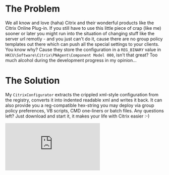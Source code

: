 The Problem
===========
We all know and love (haha) Citrix and their wonderful products like the Citrix Online Plug-in. If you still have to use this little piece of crap (like me) sooner or later you might run into the situation of changing stuff like the server url remotly - and you just can't do it, cause there are no group policy templates out there which can push all the special settings to your clients. You know why? Cause they store the configuration in a `REG_BINARY` value in `HKCU\Software\Citrix\PNAgent\Component Model 000`, isn't that great? Too much alcohol during the development progress in my opinion...

The Solution
============
My `CitrixConfigurator` extracts the crippled xml-style configuration from the registry, converts it into indented readable xml and writes it back. It can also provide you a reg-compatible hex-string you may deploy via group policy preferences, VB scripts, CMD one-liners or batch files. Any questions left? Just download and start it, it makes your life with Citrix easier :-)

![Main Window](http://www1.xup.to/exec/ximg.php?fid=16960371 "Main Window")
